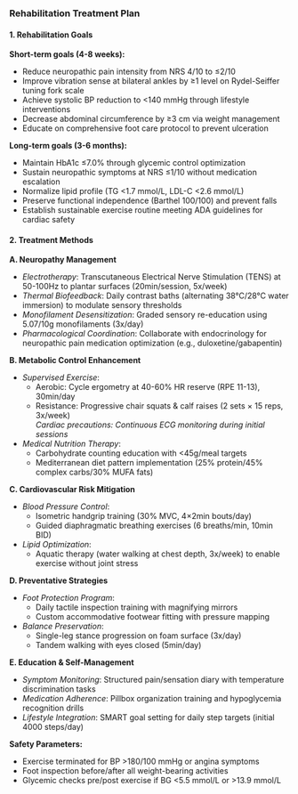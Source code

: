 ### Rehabilitation Treatment Plan

#### 1. Rehabilitation Goals
**Short-term goals (4-8 weeks):**
- Reduce neuropathic pain intensity from NRS 4/10 to ≤2/10
- Improve vibration sense at bilateral ankles by ≥1 level on Rydel-Seiffer tuning fork scale
- Achieve systolic BP reduction to <140 mmHg through lifestyle interventions
- Decrease abdominal circumference by ≥3 cm via weight management
- Educate on comprehensive foot care protocol to prevent ulceration

**Long-term goals (3-6 months):**
- Maintain HbA1c ≤7.0% through glycemic control optimization
- Sustain neuropathic symptoms at NRS ≤1/10 without medication escalation
- Normalize lipid profile (TG <1.7 mmol/L, LDL-C <2.6 mmol/L)
- Preserve functional independence (Barthel 100/100) and prevent falls
- Establish sustainable exercise routine meeting ADA guidelines for cardiac safety

#### 2. Treatment Methods
**A. Neuropathy Management**
- *Electrotherapy*: Transcutaneous Electrical Nerve Stimulation (TENS) at 50-100Hz to plantar surfaces (20min/session, 5x/week)
- *Thermal Biofeedback*: Daily contrast baths (alternating 38°C/28°C water immersion) to modulate sensory thresholds
- *Monofilament Desensitization*: Graded sensory re-education using 5.07/10g monofilaments (3x/day)
- *Pharmacological Coordination*: Collaborate with endocrinology for neuropathic pain medication optimization (e.g., duloxetine/gabapentin)

**B. Metabolic Control Enhancement**
- *Supervised Exercise*:  
  - Aerobic: Cycle ergometry at 40-60% HR reserve (RPE 11-13), 30min/day  
  - Resistance: Progressive chair squats & calf raises (2 sets × 15 reps, 3x/week)  
  *Cardiac precautions: Continuous ECG monitoring during initial sessions*
- *Medical Nutrition Therapy*:  
  - Carbohydrate counting education with <45g/meal targets  
  - Mediterranean diet pattern implementation (25% protein/45% complex carbs/30% MUFA fats)  

**C. Cardiovascular Risk Mitigation**
- *Blood Pressure Control*:  
  - Isometric handgrip training (30% MVC, 4×2min bouts/day)  
  - Guided diaphragmatic breathing exercises (6 breaths/min, 10min BID)  
- *Lipid Optimization*:  
  - Aquatic therapy (water walking at chest depth, 3x/week) to enable exercise without joint stress  

**D. Preventative Strategies**
- *Foot Protection Program*:  
  - Daily tactile inspection training with magnifying mirrors  
  - Custom accommodative footwear fitting with pressure mapping  
- *Balance Preservation*:  
  - Single-leg stance progression on foam surface (3x/day)  
  - Tandem walking with eyes closed (5min/day)  

**E. Education & Self-Management**
- *Symptom Monitoring*: Structured pain/sensation diary with temperature discrimination tasks  
- *Medication Adherence*: Pillbox organization training and hypoglycemia recognition drills  
- *Lifestyle Integration*: SMART goal setting for daily step targets (initial 4000 steps/day)  

**Safety Parameters:**  
- Exercise terminated for BP >180/100 mmHg or angina symptoms  
- Foot inspection before/after all weight-bearing activities  
- Glycemic checks pre/post exercise if BG <5.5 mmol/L or >13.9 mmol/L